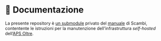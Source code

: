 # 🔧 Documentazione

La presente repository è [un submodule](https://git-scm.com/book/en/v2/Git-Tools-Submodules 'Git Tools - Submodules') privato del [manuale](https://github.com/aps-oltre/manuale 'APS Oltre - Manuale su GitHub') di Scambi, contentente le istruzioni per la manutenzione dell’infrastruttura *self-hosted* dell’[APS Oltre](https://scambi.org/oltre 'L’APS Oltre - scambi.org').
